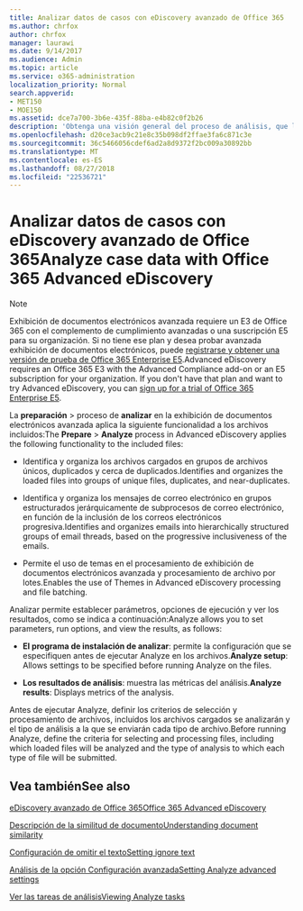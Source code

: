 ```yaml
---
title: Analizar datos de casos con eDiscovery avanzado de Office 365
ms.author: chrfox
author: chrfox
manager: laurawi
ms.date: 9/14/2017
ms.audience: Admin
ms.topic: article
ms.service: o365-administration
localization_priority: Normal
search.appverid:
- MET150
- MOE150
ms.assetid: dce7a700-3b6e-435f-88ba-e4b82c0f2b26
description: 'Obtenga una visión general del proceso de análisis, que le permite establecer los parámetros, opciones de ejecución y ver los resultados, en la exhibición de documentos electrónicos avanzada de Office 365. '
ms.openlocfilehash: d20ce3acb9c21e8c35b098df2ffae3fa6c871c3e
ms.sourcegitcommit: 36c5466056cdef6ad2a8d9372f2bc009a30892bb
ms.translationtype: MT
ms.contentlocale: es-ES
ms.lasthandoff: 08/27/2018
ms.locfileid: "22536721"
---
```

# <a name="analyze-case-data-with-office-365-advanced-ediscovery"></a><span data-ttu-id="79002-103">Analizar datos de casos con eDiscovery avanzado de Office 365</span><span class="sxs-lookup"><span data-stu-id="79002-103">Analyze case data with Office 365 Advanced eDiscovery</span></span>

> [!NOTE]
> <span data-ttu-id="79002-p101">Exhibición de documentos electrónicos avanzada requiere un E3 de Office 365 con el complemento de cumplimiento avanzadas o una suscripción E5 para su organización. Si no tiene ese plan y desea probar avanzada exhibición de documentos electrónicos, puede [registrarse y obtener una versión de prueba de Office 365 Enterprise E5](https://go.microsoft.com/fwlink/p/?LinkID=698279).</span><span class="sxs-lookup"><span data-stu-id="79002-p101">Advanced eDiscovery requires an Office 365 E3 with the Advanced Compliance add-on or an E5 subscription for your organization. If you don't have that plan and want to try Advanced eDiscovery, you can [sign up for a trial of Office 365 Enterprise E5](https://go.microsoft.com/fwlink/p/?LinkID=698279).</span></span> 
  
<span data-ttu-id="79002-106">La **preparación** \> proceso de **analizar** en la exhibición de documentos electrónicos avanzada aplica la siguiente funcionalidad a los archivos incluidos:</span><span class="sxs-lookup"><span data-stu-id="79002-106">The **Prepare** \> **Analyze** process in Advanced eDiscovery applies the following functionality to the included files:</span></span> 
  
- <span data-ttu-id="79002-107">Identifica y organiza los archivos cargados en grupos de archivos únicos, duplicados y cerca de duplicados.</span><span class="sxs-lookup"><span data-stu-id="79002-107">Identifies and organizes the loaded files into groups of unique files, duplicates, and near-duplicates.</span></span>
    
- <span data-ttu-id="79002-108">Identifica y organiza los mensajes de correo electrónico en grupos estructurados jerárquicamente de subprocesos de correo electrónico, en función de la inclusión de los correos electrónicos progresiva.</span><span class="sxs-lookup"><span data-stu-id="79002-108">Identifies and organizes emails into hierarchically structured groups of email threads, based on the progressive inclusiveness of the emails.</span></span>
    
- <span data-ttu-id="79002-109">Permite el uso de temas en el procesamiento de exhibición de documentos electrónicos avanzada y procesamiento de archivo por lotes.</span><span class="sxs-lookup"><span data-stu-id="79002-109">Enables the use of Themes in Advanced eDiscovery processing and file batching.</span></span>
    
 <span data-ttu-id="79002-110">Analizar permite establecer parámetros, opciones de ejecución y ver los resultados, como se indica a continuación:</span><span class="sxs-lookup"><span data-stu-id="79002-110">Analyze allows you to set parameters, run options, and view the results, as follows:</span></span> 
  
- <span data-ttu-id="79002-111">**El programa de instalación de analizar**: permite la configuración que se especifiquen antes de ejecutar Analyze en los archivos.</span><span class="sxs-lookup"><span data-stu-id="79002-111">**Analyze setup**: Allows settings to be specified before running Analyze on the files.</span></span>
    
- <span data-ttu-id="79002-112">**Los resultados de análisis**: muestra las métricas del análisis.</span><span class="sxs-lookup"><span data-stu-id="79002-112">**Analyze results**: Displays metrics of the analysis.</span></span> 
    
<span data-ttu-id="79002-113">Antes de ejecutar Analyze, definir los criterios de selección y procesamiento de archivos, incluidos los archivos cargados se analizarán y el tipo de análisis a la que se enviarán cada tipo de archivo.</span><span class="sxs-lookup"><span data-stu-id="79002-113">Before running Analyze, define the criteria for selecting and processing files, including which loaded files will be analyzed and the type of analysis to which each type of file will be submitted.</span></span> 
  
## <a name="see-also"></a><span data-ttu-id="79002-114">Vea también</span><span class="sxs-lookup"><span data-stu-id="79002-114">See also</span></span>

[<span data-ttu-id="79002-115">eDiscovery avanzado de Office 365</span><span class="sxs-lookup"><span data-stu-id="79002-115">Office 365 Advanced eDiscovery</span></span>](office-365-advanced-ediscovery.md)
  
[<span data-ttu-id="79002-116">Descripción de la similitud de documento</span><span class="sxs-lookup"><span data-stu-id="79002-116">Understanding document similarity</span></span>](understand-document-similarity-in-advanced-ediscovery.md)
  
[<span data-ttu-id="79002-117">Configuración de omitir el texto</span><span class="sxs-lookup"><span data-stu-id="79002-117">Setting ignore text</span></span>](set-ignore-text-in-advanced-ediscovery.md)
  
[<span data-ttu-id="79002-118">Análisis de la opción Configuración avanzada</span><span class="sxs-lookup"><span data-stu-id="79002-118">Setting Analyze advanced settings</span></span>](set-analyze-advanced-settings-in-advanced-ediscovery.md)
  
[<span data-ttu-id="79002-119">Ver las tareas de análisis</span><span class="sxs-lookup"><span data-stu-id="79002-119">Viewing Analyze tasks</span></span>](view-analyze-results-in-advanced-ediscovery.md)

